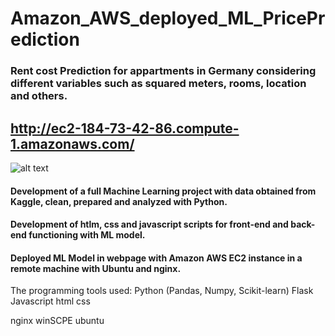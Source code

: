 # Amazon_AWS_deployed_ML_PricePrediction

### Rent cost Prediction for appartments in Germany considering different variables such as squared meters, rooms, location and others.

## __http://ec2-184-73-42-86.compute-1.amazonaws.com/__

![alt text](https://github.com/Kevin-Meda/Amazon_AWS_deployed_ML_PricePrediction/images/aws_deployed.JPG)

#### Development of a full Machine Learning project with data obtained from Kaggle, clean, prepared and analyzed with Python.
#### Development of htlm, css and javascript scripts for front-end and back-end functioning with ML model.
#### Deployed ML Model in webpage with Amazon AWS EC2 instance in a remote machine with Ubuntu and nginx.


The programming tools used:
Python (Pandas, Numpy, Scikit-learn)
Flask
Javascript 
html
css

nginx
winSCPE
ubuntu
